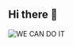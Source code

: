 ## Hi there 👋

<picture>
 <source media="(prefers-color-scheme: dark)" srcset="https://octodex.github.com/images/privateinvestocat.jpg">
 <source media="(prefers-color-scheme: light)" srcset="https://octodex.github.com/images/gangnamtocat.png">
 <img alt="WE CAN DO IT" src="https://octodex.github.com/images/mona-the-rivetertocat.png">
</picture>

<!--
**simplyjoba/SimplyJoba** is a ✨ _special_ ✨ repository because its `README.md` (this file) appears on your GitHub profile.

Here are some ideas to get you started:

- 🔭 I’m currently working on ...
- 🌱 I’m currently learning ...
- 👯 I’m looking to collaborate on ...
- 🤔 I’m looking for help with ...
- 💬 Ask me about ...
- 📫 How to reach me: ...
- 😄 Pronouns: ...
- ⚡ Fun fact: ...
-->
